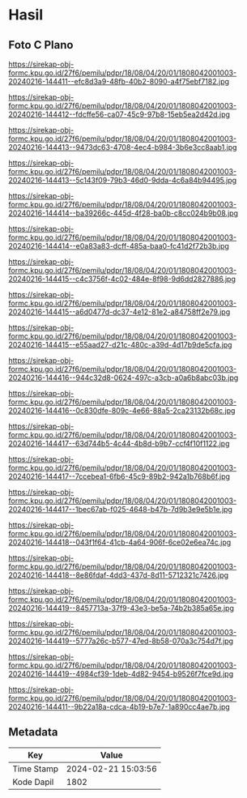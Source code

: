 # Hasil

## Foto C Plano

https://sirekap-obj-formc.kpu.go.id/27f6/pemilu/pdpr/18/08/04/20/01/1808042001003-20240216-144411--efc8d3a9-48fb-40b2-8090-a4f75ebf7182.jpg

https://sirekap-obj-formc.kpu.go.id/27f6/pemilu/pdpr/18/08/04/20/01/1808042001003-20240216-144412--fdcffe56-ca07-45c9-97b8-15eb5ea2d42d.jpg

https://sirekap-obj-formc.kpu.go.id/27f6/pemilu/pdpr/18/08/04/20/01/1808042001003-20240216-144413--9473dc63-4708-4ec4-b984-3b6e3cc8aab1.jpg

https://sirekap-obj-formc.kpu.go.id/27f6/pemilu/pdpr/18/08/04/20/01/1808042001003-20240216-144413--5c143f09-79b3-46d0-9dda-4c6a84b94495.jpg

https://sirekap-obj-formc.kpu.go.id/27f6/pemilu/pdpr/18/08/04/20/01/1808042001003-20240216-144414--ba39266c-445d-4f28-ba0b-c8cc024b9b08.jpg

https://sirekap-obj-formc.kpu.go.id/27f6/pemilu/pdpr/18/08/04/20/01/1808042001003-20240216-144414--e0a83a83-dcff-485a-baa0-fc41d2f72b3b.jpg

https://sirekap-obj-formc.kpu.go.id/27f6/pemilu/pdpr/18/08/04/20/01/1808042001003-20240216-144415--c4c3756f-4c02-484e-8f98-9d6dd2827886.jpg

https://sirekap-obj-formc.kpu.go.id/27f6/pemilu/pdpr/18/08/04/20/01/1808042001003-20240216-144415--a6d0477d-dc37-4e12-81e2-a84758ff2e79.jpg

https://sirekap-obj-formc.kpu.go.id/27f6/pemilu/pdpr/18/08/04/20/01/1808042001003-20240216-144415--e55aad27-d21c-480c-a39d-4d17b9de5cfa.jpg

https://sirekap-obj-formc.kpu.go.id/27f6/pemilu/pdpr/18/08/04/20/01/1808042001003-20240216-144416--944c32d8-0624-497c-a3cb-a0a6b8abc03b.jpg

https://sirekap-obj-formc.kpu.go.id/27f6/pemilu/pdpr/18/08/04/20/01/1808042001003-20240216-144416--0c830dfe-809c-4e66-88a5-2ca23132b68c.jpg

https://sirekap-obj-formc.kpu.go.id/27f6/pemilu/pdpr/18/08/04/20/01/1808042001003-20240216-144417--63d744b5-4c44-4b8d-b9b7-ccf4f10f1122.jpg

https://sirekap-obj-formc.kpu.go.id/27f6/pemilu/pdpr/18/08/04/20/01/1808042001003-20240216-144417--7ccebea1-6fb6-45c9-89b2-942a1b768b6f.jpg

https://sirekap-obj-formc.kpu.go.id/27f6/pemilu/pdpr/18/08/04/20/01/1808042001003-20240216-144417--1bec67ab-f025-4648-b47b-7d9b3e9e5b1e.jpg

https://sirekap-obj-formc.kpu.go.id/27f6/pemilu/pdpr/18/08/04/20/01/1808042001003-20240216-144418--043f1f64-41cb-4a64-906f-6ce02e6ea74c.jpg

https://sirekap-obj-formc.kpu.go.id/27f6/pemilu/pdpr/18/08/04/20/01/1808042001003-20240216-144418--8e86fdaf-4dd3-437d-8d11-5712321c7426.jpg

https://sirekap-obj-formc.kpu.go.id/27f6/pemilu/pdpr/18/08/04/20/01/1808042001003-20240216-144419--8457713a-37f9-43e3-be5a-74b2b385a65e.jpg

https://sirekap-obj-formc.kpu.go.id/27f6/pemilu/pdpr/18/08/04/20/01/1808042001003-20240216-144419--5777a26c-b577-47ed-8b58-070a3c754d7f.jpg

https://sirekap-obj-formc.kpu.go.id/27f6/pemilu/pdpr/18/08/04/20/01/1808042001003-20240216-144419--4984cf39-1deb-4d82-9454-b9526f7fce9d.jpg

https://sirekap-obj-formc.kpu.go.id/27f6/pemilu/pdpr/18/08/04/20/01/1808042001003-20240216-144411--9b22a18a-cdca-4b19-b7e7-1a890cc4ae7b.jpg


## Metadata

| Key        | Value               |
| ---------- | ------------------- |
| Time Stamp | 2024-02-21 15:03:56 |
| Kode Dapil | 1802                |



